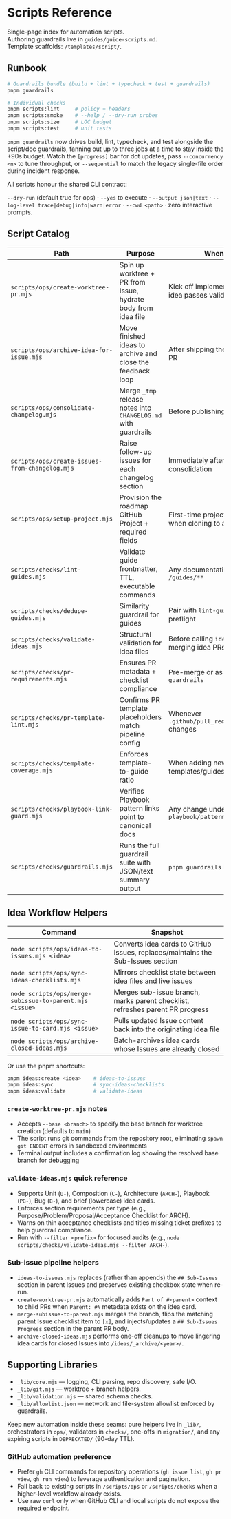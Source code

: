 # Scripts Reference

Single-page index for automation scripts.  
Authoring guardrails live in `guides/guide-scripts.md`.  
Template scaffolds: `/templates/script/`.

## Runbook

```bash
# Guardrails bundle (build + lint + typecheck + test + guardrails)
pnpm guardrails

# Individual checks
pnpm scripts:lint     # policy + headers
pnpm scripts:smoke    # --help / --dry-run probes
pnpm scripts:size     # LOC budget
pnpm scripts:test     # unit tests
```

`pnpm guardrails` now drives build, lint, typecheck, and test alongside the script/doc guardrails, fanning out up to three jobs at a time to stay inside the +90s budget. Watch the `[progress]` bar for dot updates, pass `--concurrency <n>` to tune throughput, or `--sequential` to match the legacy single-file order during incident response.

All scripts honour the shared CLI contract:

`--dry-run` (default true for ops) · `--yes` to execute · `--output json|text` · `--log-level trace|debug|info|warn|error` · `--cwd <path>` · zero interactive prompts.

## Script Catalog

| Path                                           | Purpose                                                        | When to run                                                 |
| ---------------------------------------------- | -------------------------------------------------------------- | ----------------------------------------------------------- |
| `scripts/ops/create-worktree-pr.mjs`           | Spin up worktree + PR from Issue, hydrate body from idea file  | Kick off implementation after the idea passes validation    |
| `scripts/ops/archive-idea-for-issue.mjs`       | Move finished ideas to archive and close the feedback loop     | After shipping the corresponding PR                         |
| `scripts/ops/consolidate-changelog.mjs`        | Merge `_tmp` release notes into `CHANGELOG.md` with guardrails | Before publishing a new release                             |
| `scripts/ops/create-issues-from-changelog.mjs` | Raise follow-up issues for each changelog section              | Immediately after changelog consolidation                   |
| `scripts/ops/setup-project.mjs`                | Provision the roadmap GitHub Project + required fields         | First-time project bootstrap or when cloning to another org |
| `scripts/checks/lint-guides.mjs`               | Validate guide frontmatter, TTL, executable commands           | Any documentation PR touching `/guides/**`                  |
| `scripts/checks/dedupe-guides.mjs`             | Similarity guardrail for guides                                | Pair with `lint-guides` in CI or local preflight            |
| `scripts/checks/validate-ideas.mjs`            | Structural validation for idea files                           | Before calling `ideas-to-issues` or merging idea PRs        |
| `scripts/checks/pr-requirements.mjs`           | Ensures PR metadata + checklist compliance                     | Pre-merge or as part of `pnpm guardrails`                   |
| `scripts/checks/pr-template-lint.mjs`          | Confirms PR template placeholders match pipeline config        | Whenever `.github/pull_request_template.md` changes         |
| `scripts/checks/template-coverage.mjs`         | Enforces template-to-guide ratio                               | When adding new templates/guides                            |
| `scripts/checks/playbook-link-guard.mjs`       | Verifies Playbook pattern links point to canonical docs        | Any change under `playbook/patterns/**`                     |
| `scripts/checks/guardrails.mjs`                | Runs the full guardrail suite with JSON/text summary output    | `pnpm guardrails` locally or in CI                          |

## Idea Workflow Helpers

| Command                                                 | Snapshot                                                                        |
| ------------------------------------------------------- | ------------------------------------------------------------------------------- |
| `node scripts/ops/ideas-to-issues.mjs <idea>`           | Converts idea cards to GitHub Issues, replaces/maintains the Sub-Issues section |
| `node scripts/ops/sync-ideas-checklists.mjs`            | Mirrors checklist state between idea files and live issues                      |
| `node scripts/ops/merge-subissue-to-parent.mjs <issue>` | Merges sub-issue branch, marks parent checklist, refreshes parent PR progress   |
| `node scripts/ops/sync-issue-to-card.mjs <issue>`       | Pulls updated Issue content back into the originating idea file                 |
| `node scripts/ops/archive-closed-ideas.mjs`             | Batch-archives idea cards whose Issues are already closed                       |

Or use the pnpm shortcuts:

```bash
pnpm ideas:create <idea>    # ideas-to-issues
pnpm ideas:sync             # sync-ideas-checklists
pnpm ideas:validate         # validate-ideas
```

### `create-worktree-pr.mjs` notes

- Accepts `--base <branch>` to specify the base branch for worktree creation (defaults to `main`)
- The script runs git commands from the repository root, eliminating `spawn git ENOENT` errors in sandboxed environments
- Terminal output includes a confirmation log showing the resolved base branch for debugging

### `validate-ideas.mjs` quick reference

- Supports Unit (`U-`), Composition (`C-`), Architecture (`ARCH-`), Playbook (`PB-`), Bug (`B-`), and brief (lowercase) idea cards.
- Enforces section requirements per type (e.g., Purpose/Problem/Proposal/Acceptance Checklist for ARCH).
- Warns on thin acceptance checklists and titles missing ticket prefixes to help guardrail compliance.
- Run with `--filter <prefix>` for focused audits (e.g., `node scripts/checks/validate-ideas.mjs --filter ARCH-`).

### Sub-issue pipeline helpers

- `ideas-to-issues.mjs` replaces (rather than appends) the `## Sub-Issues` section in parent Issues and preserves existing checkbox state when re-run.
- `create-worktree-pr.mjs` automatically adds `Part of #<parent>` context to child PRs when `Parent: #N` metadata exists on the idea card.
- `merge-subissue-to-parent.mjs` merges the branch, flips the matching parent Issue checklist item to `[x]`, and injects/updates a `## Sub-Issues Progress` section in the parent PR body.
- `archive-closed-ideas.mjs` performs one-off cleanups to move lingering idea cards for closed Issues into `/ideas/_archive/<year>/`.

## Supporting Libraries

- `_lib/core.mjs` — logging, CLI parsing, repo discovery, safe I/O.
- `_lib/git.mjs` — worktree + branch helpers.
- `_lib/validation.mjs` — shared schema checks.
- `_lib/allowlist.json` — network and file-system allowlist enforced by guardrails.

Keep new automation inside these seams: pure helpers live in `_lib/`, orchestrators in `ops/`, validators in `checks/`, one-offs in `migration/`, and any expiring scripts in `DEPRECATED/` (90-day TTL).

### GitHub automation preference

- Prefer `gh` CLI commands for repository operations (`gh issue list`, `gh pr view`, `gh run view`) to leverage authentication and pagination.
- Fall back to existing scripts in `/scripts/ops` or `/scripts/checks` when a higher-level workflow already exists.
- Use raw `curl` only when GitHub CLI and local scripts do not expose the required endpoint.
